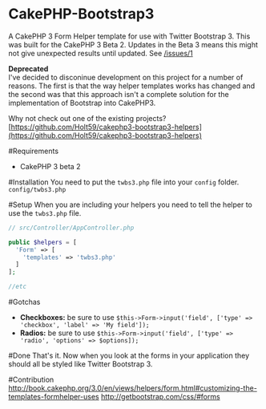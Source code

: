 CakePHP-Bootstrap3
==================

A CakePHP 3 Form Helper template for use with Twitter Bootstrap 3. This was built for the CakePHP 3 Beta 2. Updates in the Beta 3 means this might not give unexpected results until updated. See [/issues/1](https://github.com/davidyell/CakePHP3-Bootstrap3/issues/1)

**Deprecated**  
I've decided to disconinue development on this project for a number of reasons. The first is that the way helper templates works has changed and the second was that this approach isn't a complete solution for the implementation of Bootstrap into CakePHP3.

Why not check out one of the existing projects? [https://github.com/Holt59/cakephp3-bootstrap3-helpers](https://github.com/Holt59/cakephp3-bootstrap3-helpers)

#Requirements
* CakePHP 3 beta 2

#Installation
You need to put the `twbs3.php` file into your `config` folder. `config/twbs3.php`

#Setup
When you are including your helpers you need to tell the helper to use the `twbs3.php` file.

```php
// src/Controller/AppController.php

public $helpers = [
  'Form' => [
    'templates' => 'twbs3.php'
  ]
];

//etc
```

#Gotchas
* **Checkboxes:** be sure to use `$this->Form->input('field', ['type' => 'checkbox', 'label' => 'My field']);`
* **Radios:** be sure to use `$this->Form->input('field', ['type' => 'radio', 'options' => $options]);`

#Done
That's it. Now when you look at the forms in your application they should all be styled like Twitter Bootstrap 3.

#Contribution
http://book.cakephp.org/3.0/en/views/helpers/form.html#customizing-the-templates-formhelper-uses
http://getbootstrap.com/css/#forms
